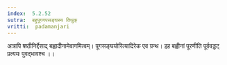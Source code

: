 ```yaml
---
index:  5.2.52
sutra:  बहुपूगगपसङ्घस्य तिथुक्
vritti:  padamanjari
---
```


अत्रापि षष्ठीनिर्द्देसाद् बह्वादीनामेवागमित्वम्। पूगसङ्घयोरित्यादिरेक एव ग्रन्थ। इह बह्वीनां पूरणीति पूर्ववड्डट् प्रत्ययः पुवद्भावश्च ।।

